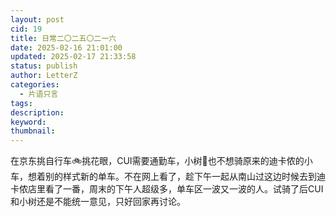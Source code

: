 ```yaml
---
layout: post
cid: 19
title: 日常二〇二五〇二一六
date: 2025-02-16 21:01:00
updated: 2025-02-17 21:33:58
status: publish
author: LetterZ
categories: 
  - 片语只言
tags: 
description: 
keyword: 
thumbnail: 
---
```



在京东挑自行车🚲挑花眼，CUI需要通勤车，小树🌳也不想骑原来的迪卡侬的小车，想着别的样式新的单车。不在网上看了，趁下午一起从南山过这边时候去到迪卡侬店里看了一番，周末的下午人超级多，单车区一波又一波的人。试骑了后CUI和小树还是不能统一意见，只好回家再讨论。